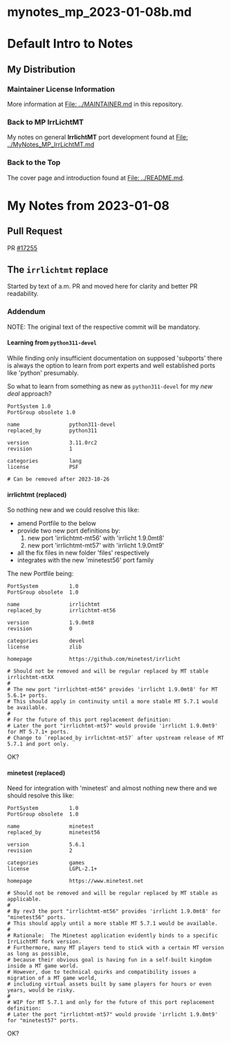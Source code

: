 mynotes_mp_2023-01-08b.md
=========================

# Default Intro to Notes
## My Distribution
### Maintainer License Information

More information at [File: ../MAINTAINER.md](../MAINTAINER.md) in this repository.

### Back to MP IrrLichtMT

My notes on general **IrrlichtMT** port development found at
[File: ../MyNotes_MP_IrrLichtMT.md](../mynotes_mp_irrlichtmt.md)

### Back to the Top

The cover page and introduction found at [File: ../README.md](../README.md).


My Notes from 2023-01-08
========================

## Pull Request

PR [#17255](https://github.com/macports/macports-ports/pull/17255)

## The `irrlichtmt` replace

Started by text of a.m. PR and moved here for clarity and better PR readability.

### Addendum

NOTE: The original text of the respective commit will be mandatory.

#### Learning from `python311-devel`

While finding only insufficient documentation on supposed 'subports' there is always the option to learn from port experts and well established ports like 'python' presumably.

So what to learn from something as new as `python311-devel` for my _new deal_ approach?

```
PortSystem 1.0
PortGroup obsolete 1.0

name                python311-devel
replaced_by         python311

version             3.11.0rc2
revision            1

categories          lang
license             PSF

# Can be removed after 2023-10-26
```


#### irrlichtmt (replaced)

So nothing new and we could resolve this like:

- amend Portfile to the below
- provide two new port definitions by:
  1. new port 'irrlichtmt-mt56' with 'irrlicht 1.9.0mt8'
  2. new port 'irrlichtmt-mt57' with 'irrlicht 1.9.0mt9'
- all the fix files in new folder 'files' respectively
- integrates with the new 'minetest56' port family

The new Portfile being:
```
PortSystem          1.0
PortGroup obsolete  1.0

name                irrlichtmt
replaced_by         irrlichtmt-mt56

version             1.9.0mt8
revision            0

categories          devel
license             zlib

homepage            https://github.com/minetest/irrlicht

# Should not be removed and will be regular replaced by MT stable irrlichtmt-mtXX
#
# The new port "irrlichtmt-mt56" provides 'irrlicht 1.9.0mt8' for MT 5.6.1+ ports.
# This should apply in continuity until a more stable MT 5.7.1 would be available.
#
# For the future of this port replacement definition:
# Later the port "irrlichtmt-mt57" would provide 'irrlicht 1.9.0mt9' for MT 5.7.1+ ports.
# Change to `replaced_by irrlichtmt-mt57` after upstream release of MT 5.7.1 and port only.

```
OK?

#### minetest (replaced)

Need for integration with 'minetest' and almost nothing new there and we should resolve this like:

```
PortSystem          1.0
PortGroup obsolete  1.0

name                minetest
replaced_by         minetest56

version             5.6.1
revision            2

categories          games
license             LGPL-2.1+

homepage            https://www.minetest.net

# Should not be removed and will be regular replaced by MT stable as applicable.
#
# By rev3 the port "irrlichtmt-mt56" provides 'irrlicht 1.9.0mt8' for "minetest56" ports.
# This should apply until a more stable MT 5.7.1 would be available.
#
# Rationale:  The Minetest application evidently binds to a specific IrrLichtMT fork version.
# Furthermore, many MT players tend to stick with a certain MT version as long as possible,
# because their obvious goal is having fun in a self-built kingdom inside a MT game world.
# However, due to technical quirks and compatibility issues a migration of a MT game world,
# including virtual assets built by same players for hours or even years, would be risky.
#
# WIP for MT 5.7.1 and only for the future of this port replacement definition:
# Later the port "irrlichtmt-mt57" would provide 'irrlicht 1.9.0mt9' for "minetest57" ports.
```

OK?

